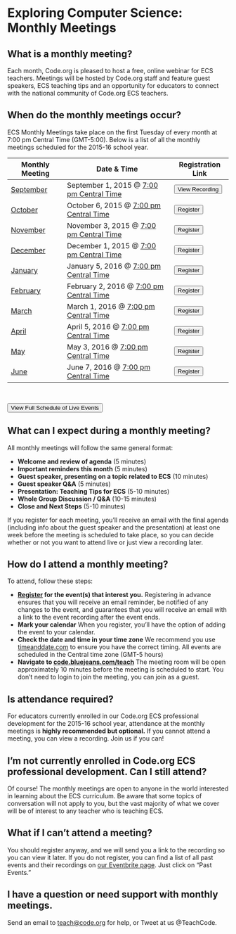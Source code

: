 # Exploring Computer Science: Monthly Meetings

## What is a monthly meeting?

Each month, Code.org is pleased to host a free, online webinar for ECS teachers. Meetings will be hosted by Code.org staff and feature guest speakers, ECS teaching tips and an opportunity for educators to connect with the national community of Code.org ECS teachers.

## When do the monthly meetings occur?

ECS Monthly Meetings take place on the first Tuesday of every month at 7:00 pm Central Time (GMT-5:00). Below is a list of all the monthly meetings scheduled for the 2015-16 school year.

|Monthly Meeting | Date & Time | Registration Link|
|------------ | ------------- | ------------|
|[September](https://www.eventbrite.com/e/ecs-monthly-meeting-september-tickets-17789364468) | September 1, 2015 @ [7:00 pm Central Time](http://www.timeanddate.com/worldclock/converter.html)  | [<button>View Recording</button>](https://youtu.be/Bph8a7GZaQg)|
|[October](https://www.eventbrite.com/e/ecs-monthly-meeting-october-tickets-17789153838) | October 6, 2015 @ [7:00 pm Central Time](http://www.timeanddate.com/worldclock/converter.html)  | [<button>Register</button>](https://www.eventbrite.com/e/ecs-monthly-meeting-october-tickets-17789153838)|
|[November](https://www.eventbrite.com/e/ecs-monthly-meeting-november-tickets-17856984722) | November 3, 2015 @ [7:00 pm Central Time](http://www.timeanddate.com/worldclock/converter.html)  | [<button>Register</button>](https://www.eventbrite.com/e/ecs-monthly-meeting-november-tickets-17856984722)|
|[December](https://www.eventbrite.com/e/ecs-monthly-meeting-december-tickets-17857003779) | December 1, 2015 @ [7:00 pm Central Time](http://www.timeanddate.com/worldclock/converter.html)  | [<button>Register</button>](https://www.eventbrite.com/e/ecs-monthly-meeting-december-tickets-17857003779)|
|[January](https://www.eventbrite.com/e/ecs-monthly-meeting-january-tickets-17857006788) | January 5, 2016 @ [7:00 pm Central Time](http://www.timeanddate.com/worldclock/converter.html)  | [<button>Register</button>](https://www.eventbrite.com/e/ecs-monthly-meeting-january-tickets-17857006788)|
|[February](https://www.eventbrite.com/e/ecs-monthly-meeting-february-tickets-17857015815) | February 2, 2016 @ [7:00 pm Central Time](http://www.timeanddate.com/worldclock/converter.html)  | [<button>Register</button>](https://www.eventbrite.com/e/ecs-monthly-meeting-february-tickets-17857015815)|
|[March](https://www.eventbrite.com/e/ecs-monthly-meeting-march-tickets-17857025845) | March 1, 2016 @ [7:00 pm Central Time](http://www.timeanddate.com/worldclock/converter.html)  | [<button>Register</button>](https://www.eventbrite.com/e/ecs-monthly-meeting-march-tickets-17857025845)|
|[April](https://www.eventbrite.com/e/ecs-monthly-meeting-april-tickets-17857028854) | April 5, 2016 @ [7:00 pm Central Time](http://www.timeanddate.com/worldclock/converter.html)  | [<button>Register</button>](https://www.eventbrite.com/e/ecs-monthly-meeting-april-tickets-17857028854)|
|[May](https://www.eventbrite.com/e/ecs-monthly-meeting-may-tickets-17857080007) | May 3, 2016 @ [7:00 pm Central Time](http://www.timeanddate.com/worldclock/converter.html)  | [<button>Register</button>](https://www.eventbrite.com/e/ecs-monthly-meeting-may-tickets-17857080007)|
|[June](https://www.eventbrite.com/e/ecs-monthly-meeting-june-tickets-17857096055) | June 7, 2016 @ [7:00 pm Central Time](http://www.timeanddate.com/worldclock/converter.html)  | [<button>Register</button>](https://www.eventbrite.com/e/ecs-monthly-meeting-june-tickets-17857096055)|

<br />

[<button>View Full Schedule of Live Events</button>](http://www.eventbrite.com/o/codeorg-teacher-community-8317327577)

## What can I expect during a monthly meeting?

All monthly meetings will follow the same general format:

- **Welcome and review of agenda** (5 minutes)
- **Important reminders this month** (5 minutes)
- **Guest speaker, presenting on a topic related to ECS** (10 minutes)
- **Guest speaker Q&A** (5 minutes)
- **Presentation: Teaching Tips for ECS** (5-10 minutes)
- **Whole Group Discussion / Q&A** (10-15 minutes)
- **Close and Next Steps** (5-10 minutes)

If you register for each meeting, you’ll receive an email with the final agenda (including info about the guest speaker and the presentation) at least one week before the meeting is scheduled to take place, so you can decide whether or not you want to attend live or just view a recording later.

## How do I attend a monthly meeting?

To attend, follow these steps:

- **[Register](http://www.eventbrite.com/o/codeorg-teacher-community-8317327577) for the event(s) that interest you.** Registering in advance ensures that you will receive an email reminder, be notified of any changes to the event, and guarantees that you will receive an email with a link to the event recording after the event ends.
- **Mark your calendar** When you register, you’ll have the option of adding the event to your calendar.
- **Check the date and time in your time zone** We recommend you use [timeanddate.com](http://www.timeanddate.com/worldclock/converter.html) to ensure you have the correct timing. All events are scheduled in the Central time zone (GMT-5 hours)
- **Navigate to [code.bluejeans.com/teach](http://code.bluejeans.com/teach)** The meeting room will be open approximately 10 minutes before the meeting is scheduled to start. You don’t need to login to join the meeting, you can join as a guest.

## Is attendance required?

For educators currently enrolled in our Code.org ECS professional development for the 2015-16 school year, attendance at the monthly meetings is **highly recommended but optional.** If you cannot attend a meeting, you can view a recording. Join us if you can! 

## I’m not currently enrolled in Code.org ECS professional development. Can I still attend?

Of course! The monthly meetings are open to anyone in the world interested in learning about the ECS curriculum. Be aware that some topics of conversation will not apply to you, but the vast majority of what we cover will be of interest to any teacher who is teaching ECS.

## What if I can’t attend a meeting?

You should register anyway, and we will send you a link to the recording so you can view it later. If you do not register, you can find a list of all past events and their recordings on [our Eventbrite page](http://www.eventbrite.com/o/codeorg-teacher-community-8317327577). Just click on “Past Events.”

## I have a question or need support with monthly meetings.

Send an email to [teach@code.org](mailto:teach@code.org) for help, or Tweet at us @TeachCode.